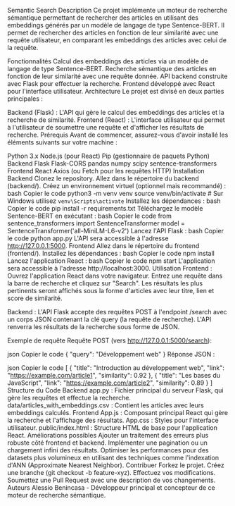 Semantic Search
Description
Ce projet implémente un moteur de recherche sémantique permettant de rechercher des articles en utilisant des embeddings générés par un modèle de langage de type Sentence-BERT. Il permet de rechercher des articles en fonction de leur similarité avec une requête utilisateur, en comparant les embeddings des articles avec celui de la requête.

Fonctionnalités
Calcul des embeddings des articles via un modèle de langage de type Sentence-BERT.
Recherche sémantique des articles en fonction de leur similarité avec une requête donnée.
API backend construite avec Flask pour effectuer la recherche.
Frontend développé avec React pour l'interface utilisateur.
Architecture
Le projet est divisé en deux parties principales :

Backend (Flask) : L'API qui gère le calcul des embeddings des articles et la recherche de similarité.
Frontend (React) : L'interface utilisateur qui permet à l'utilisateur de soumettre une requête et d'afficher les résultats de recherche.
Prérequis
Avant de commencer, assurez-vous d'avoir installé les éléments suivants sur votre machine :

Python 3.x
Node.js (pour React)
Pip (gestionnaire de paquets Python)
Backend
Flask
Flask-CORS
pandas
numpy
scipy
sentence-transformers
Frontend
React
Axios (ou Fetch pour les requêtes HTTP)
Installation
Backend
Clonez le repository.
Allez dans le répertoire du backend (backend/).
Créez un environnement virtuel (optionnel mais recommandé) :
bash
Copier le code
python3 -m venv venv
source venv/bin/activate  # Sur Windows utilisez `venv\Scripts\activate`
Installez les dépendances :
bash
Copier le code
pip install -r requirements.txt
Téléchargez le modèle Sentence-BERT en exécutant :
bash
Copier le code
from sentence_transformers import SentenceTransformer
model = SentenceTransformer('all-MiniLM-L6-v2')
Lancez l'API Flask :
bash
Copier le code
python app.py
L'API sera accessible à l'adresse http://127.0.0.1:5000.
Frontend
Allez dans le répertoire du frontend (frontend/).
Installez les dépendances :
bash
Copier le code
npm install
Lancez l'application React :
bash
Copier le code
npm start
L'application sera accessible à l'adresse http://localhost:3000.
Utilisation
Frontend : Ouvrez l'application React dans votre navigateur. Entrez une requête dans la barre de recherche et cliquez sur "Search". Les résultats les plus pertinents seront affichés sous la forme d'articles avec leur titre, lien et score de similarité.

Backend : L'API Flask accepte des requêtes POST à l'endpoint /search avec un corps JSON contenant la clé query (la requête de recherche). L'API renverra les résultats de la recherche sous forme de JSON.

Exemple de requête
Requête POST (vers http://127.0.0.1:5000/search):

json
Copier le code
{
  "query": "Développement web"
}
Réponse JSON :

json
Copier le code
[
  {
    "title": "Introduction au développement web",
    "link": "https://example.com/article1",
    "similarity": 0.92
  },
  {
    "title": "Les bases du JavaScript",
    "link": "https://example.com/article2",
    "similarity": 0.89
  }
]
Structure du Code
Backend
app.py : Fichier principal du serveur Flask, qui gère les requêtes et effectue la recherche.
data/articles_with_embeddings.csv : Contient les articles avec leurs embeddings calculés.
Frontend
App.js : Composant principal React qui gère la recherche et l'affichage des résultats.
App.css : Styles pour l'interface utilisateur.
public/index.html : Structure HTML de base pour l'application React.
Améliorations possibles
Ajouter un traitement des erreurs plus robuste côté frontend et backend.
Implémenter une pagination ou un chargement infini des résultats.
Optimiser les performances pour des datasets plus volumineux en utilisant des techniques comme l'indexation d'ANN (Approximate Nearest Neighbor).
Contribuer
Forkez le projet.
Créez une branche (git checkout -b feature-xyz).
Effectuez vos modifications.
Soumettez une Pull Request avec une description de vos changements.
Auteurs
Alessio Benincasa - Développeur principal et concepteur de ce moteur de recherche sémantique.

